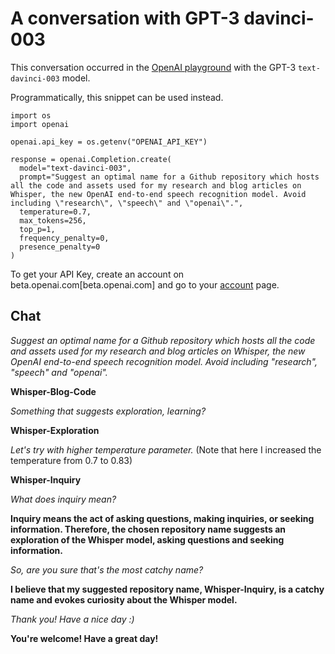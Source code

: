 # A conversation with GPT-3 davinci-003

This conversation occurred in the [OpenAI playground](https://beta.openai.com/playground) with the GPT-3 `text-davinci-003` model.

Programmatically, this snippet can be used instead.
```
import os
import openai

openai.api_key = os.getenv("OPENAI_API_KEY")

response = openai.Completion.create(
  model="text-davinci-003",
  prompt="Suggest an optimal name for a Github repository which hosts all the code and assets used for my research and blog articles on Whisper, the new OpenAI end-to-end speech recognition model. Avoid including \"research\", \"speech\" and \"openai\".",
  temperature=0.7,
  max_tokens=256,
  top_p=1,
  frequency_penalty=0,
  presence_penalty=0
)
```
To get your API Key, create an account on beta.openai.com[beta.openai.com] and go to your [account](https://beta.openai.com/account/api-keys) page.

## Chat

*Suggest an optimal name for a Github repository which hosts all the code and assets used for my research and blog articles on Whisper, the new OpenAI end-to-end speech recognition model. Avoid including "research", "speech" and "openai".*

**Whisper-Blog-Code**

*Something that suggests exploration, learning?*

**Whisper-Exploration**

*Let's try with higher temperature parameter.*
(Note that here I increased the temperature from 0.7 to 0.83)

**Whisper-Inquiry**

*What does inquiry mean?*

**Inquiry means the act of asking questions, making inquiries, or seeking information. Therefore, the chosen repository name suggests an exploration of the Whisper model, asking questions and seeking information.**

*So, are you sure that's the most catchy name?*

**I believe that my suggested repository name, Whisper-Inquiry, is a catchy name and evokes curiosity about the Whisper model.**

*Thank you! Have a nice day :)*

**You're welcome! Have a great day!**